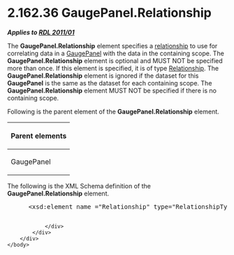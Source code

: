 <html dir="LTR" xmlns:mshelp="http://msdn.microsoft.com/mshelp" xmlns:ddue="http://ddue.schemas.microsoft.com/authoring/2003/5" xmlns:xlink="http://www.w3.org/1999/xlink" xmlns:tool="http://www.microsoft.com/tooltip">
    <head>
        <meta http-equiv="Content-Type" content="text/html; CHARSET=utf-8"></meta>
        <meta name="save" content="history"></meta>
        <title>2.162.36 GaugePanel.Relationship</title>
        <xml>
            <mshelp:toctitle title="2.162.36 GaugePanel.Relationship"></mshelp:toctitle>
            <mshelp:rltitle title="[MS-RDL]: GaugePanel.Relationship"></mshelp:rltitle>
            <mshelp:keyword index="A" term="06407ffd-266c-4789-aea5-6d0d134845a4"></mshelp:keyword>
            <mshelp:attr name="DCSext.ContentType" value="open specification"></mshelp:attr>
            <mshelp:attr name="AssetID" value="06407ffd-266c-4789-aea5-6d0d134845a4"></mshelp:attr>
            <mshelp:attr name="TopicType" value="kbRef"></mshelp:attr>
            <mshelp:attr name="DCSext.Title" value="[MS-RDL]: GaugePanel.Relationship" />
        </xml>
    </head>
    <body>
        <div id="header">
            <h1 class="heading">2.162.36 GaugePanel.Relationship</h1>
        </div>
        <div id="mainSection">
            <div id="mainBody">
                <div id="allHistory" class="saveHistory"></div>
                <div id="sectionSection0" class="section" name="collapseableSection">
                    

<p><b><i>Applies to </i></b><a href="bf2bab1a-b608-4bcc-b718-1cc1baa9579c.md"><b><i>RDL 2011/01</i></b></a></p>

<p>The <b>GaugePanel.Relationship</b> element specifies a <a href="b2482b3f-74ab-4ca8-a9e5-c07955011743.md#gt_2913b24a-aa1a-42cb-8b80-047821e296cb">relationship</a> to use for
correlating data in a <a href="f01744d3-79fa-4f30-94bf-a1ffa6bde2ac.md">GaugePanel</a>
with the data in the containing scope. The <b>GaugePanel.Relationship</b>
element is optional and MUST NOT be specified more than once. If this element
is specified, it is of type <a href="6d1c77e5-1573-4ad6-8d2a-c507411ad94b.md">Relationship</a>.
The <b>GaugePanel.Relationship</b> element is ignored if the dataset for this <b>GaugePanel</b>
is the same as the dataset for each containing scope. The <b>GaugePanel.Relationship</b>
element MUST NOT be specified if there is no containing scope.</p>

<p>Following is the parent element of the <b>GaugePanel.Relationship</b>
element.</p>

<table>
 <thead>
  <tr>
   <th>
   <p>Parent elements</p>
   </th>
  </tr>
 </thead>
 <tr>
  <td>
  <p>GaugePanel</p>
  </td>
 </tr>
</table>

<p>The following is the XML Schema definition of the <b>GaugePanel.Relationship</b>
element.</p>

<dl>
<dd>
<div><pre> &lt;xsd:element name =&quot;Relationship&quot; type=&quot;RelationshipType&quot; minOccurs=&quot;0&quot; /&gt;
  
</pre></div>
</dd></dl>


                </div>
            </div>
        </div>
    </body>
</html>